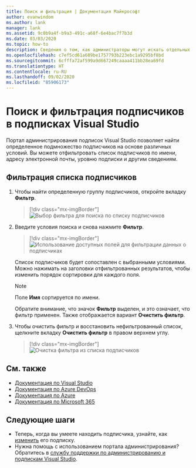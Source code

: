 ```yaml
---
title: Поиск и фильтрация | Документация Майкрософт
author: evanwindom
ms.author: lank
manager: lank
ms.assetid: 9c0b9a4f-b9a3-491c-a68f-6e4bac7f7b3d
ms.date: 03/03/2020
ms.topic: how-to
description: Сведения о том, как администраторы могут искать отдельных подписчиков или группы на портале администрирования.
ms.openlocfilehash: c7ef5cd61a689be1757793b223ebc1a9295bf8bd
ms.sourcegitcommit: 6cfffa72af599a9d667249caaaa411bb28ea69fd
ms.translationtype: HT
ms.contentlocale: ru-RU
ms.lasthandoff: 09/02/2020
ms.locfileid: "85906173"
---
```

# <a name="search-and-filter-subscribers-in-visual-studio-subscriptions"></a>Поиск и фильтрация подписчиков в подписках Visual Studio
Портал администрирования подписок Visual Studio позволяет найти определенное подмножество подписчиков на основе различных условий. Вы можете отфильтровать список подписчиков по имени, адресу электронной почты, уровню подписки и другим сведениям.

## <a name="to-filter-the-subscriber-list"></a>Фильтрация списка подписчиков
1. Чтобы найти определенную группу подписчиков, откройте вкладку **Фильтр**.
   > [!div class="mx-imgBorder"]
   > ![Выбор фильтра для поиска по списку подписчиков](_img/search-filter/filter-list.png)

2. Введите условия поиска и снова нажмите **Фильтр**.
   > [!div class="mx-imgBorder"]
   > ![Использование доступных полей для фильтрации данных о подписчиках](media/filter-subscribers.png)

   Список подписчиков будет сопоставлен с выбранными условиями.  Можно нажимать на заголовки отфильтрованных результатов, чтобы изменить порядок сортировки для каждого поля.  
   > [!NOTE]
   > Поле **Имя** сортируется по имени.

   Обратите внимание, что значок **Фильтр** выделен, и это означает, что фильтр применен.  Также отображается вариант **Очистить фильтр**. 

3. Чтобы очистить фильтр и восстановить нефильтрованный список, щелкните вкладку **Очистить фильтр** в правом верхнем углу. 
   > [!div class="mx-imgBorder"]
   > ![Очистка фильтра из списка подписчиков](_img/search-filter/clear-filter.png)


## <a name="see-also"></a>См. также
- [Документация по Visual Studio](https://docs.microsoft.com/visualstudio/)
- [Документация по Azure DevOps](https://docs.microsoft.com/azure/devops/)
- [Документация по Azure](https://docs.microsoft.com/azure/)
- [Документация по Microsoft 365](https://docs.microsoft.com/microsoft-365/)


## <a name="next-steps"></a>Следующие шаги
- Теперь, когда вы умеете находить подписчика, узнайте, как [изменить](edit-license.md) его подписку.
- Нужна помощь с использованием портала администрирования?  Обратитесь в [службу поддержки по администрированию и подпискам Visual Studio](https://visualstudio.microsoft.com/support/support-overview-vs).


